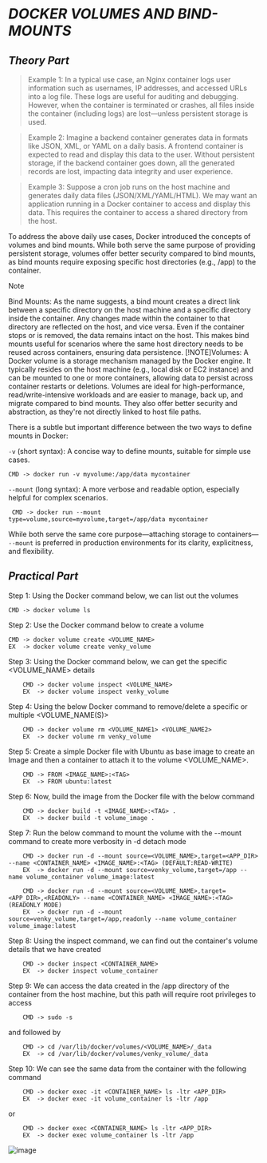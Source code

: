 # _DOCKER VOLUMES AND BIND-MOUNTS_

## _Theory Part_

> Example 1: In a typical use case, an Nginx container logs user information such as usernames, IP addresses, and accessed URLs into a log file. These logs are useful for auditing and debugging. However, when the container is terminated or crashes, all files inside the container (including logs) are lost—unless persistent storage is used.
	
> Example 2: Imagine a backend container generates data in formats like JSON, XML, or YAML on a daily basis. A frontend container is expected to read and display this data to the user. Without persistent storage, if the backend container goes down, all the generated records are lost, impacting data integrity and user experience.
	
> Example 3: Suppose a cron job runs on the host machine and generates daily data files (JSON/XML/YAML/HTML). We may want an application running in a Docker container to access and display this data. This requires the container to access a shared directory from the host.
	
To address the above daily use cases, Docker introduced the concepts of volumes and bind mounts. While both serve the same purpose of providing persistent storage, volumes offer better security compared to bind mounts, as bind mounts require exposing specific host directories (e.g., /app) to the container.
	
> [!NOTE]
> Bind Mounts: As the name suggests, a bind mount creates a direct link between a specific directory on the host machine and a specific directory inside the container. Any changes made within the container to that directory are reflected on the host, and vice versa. Even if the container stops or is removed, the data remains intact on the host. This makes bind mounts useful for scenarios where the same host directory needs to be reused across containers, ensuring data persistence.
> [!NOTE]Volumes: A Docker volume is a storage mechanism managed by the Docker engine. It typically resides on the host machine (e.g., local disk or EC2 instance) and can be mounted to one or more containers, allowing data to persist across container restarts or deletions. Volumes are ideal for high-performance, read/write-intensive workloads and are easier to manage, back up, and migrate compared to bind mounts. They also offer better security and abstraction, as they're not directly linked to host file paths.

There is a subtle but important difference between the two ways to define mounts in Docker:

`-v` (short syntax): A concise way to define mounts, suitable for simple use cases.
```	
CMD -> docker run -v myvolume:/app/data mycontainer
```	
`--mount` (long syntax): A more verbose and readable option, especially helpful for complex scenarios.
```
 CMD -> docker run --mount type=volume,source=myvolume,target=/app/data mycontainer
```
While both serve the same core purpose—attaching storage to containers— `--mount` is preferred in production environments for its clarity, explicitness, and flexibility.

## _Practical Part_

Step 1: Using the Docker command below, we can list out the volumes 
```
CMD -> docker volume ls
```
Step 2: Use the Docker command below to create a volume
```
CMD -> docker volume create <VOLUME_NAME> 
EX  -> docker volume create venky_volume
```
Step 3: Using the Docker command below, we can get the specific <VOLUME_NAME> details
```
	CMD -> docker volume inspect <VOLUME_NAME>
	EX  -> docker volume inspect venky_volume
```	
Step 4: Using the below Docker command to remove/delete a specific or multiple <VOLUME_NAME(S)>
```
	CMD -> docker volume rm <VOLUME_NAME1> <VOLUME_NAME2>
	EX  -> docker volume rm venky_volume
```
Step 5: Create a simple Docker file with Ubuntu as base image to create an Image and then a container to attach it to the volume <VOLUME_NAME>. 
```
	CMD -> FROM <IMAGE_NAME>:<TAG>
	EX  -> FROM ubuntu:latest
```	
Step 6: Now, build the image from the Docker file with the below command
```
	CMD -> docker build -t <IMAGE_NAME>:<TAG> .
	EX  -> docker build -t volume_image .
```	
Step 7: Run the below command to mount the volume with the --mount command to create more verbosity in -d detach mode
```
	CMD -> docker run -d --mount source=<VOLUME_NAME>,target=<APP_DIR> --name <CONTAINER_NAME> <IMAGE_NAME>:<TAG> (DEFAULT:READ-WRITE)
	EX  -> docker run -d --mount source=venky_volume,target=/app --name volume_container volume_image:latest
```
```	
	CMD -> docker run -d --mount source=<VOLUME_NAME>,target=<APP_DIR>,<READONLY> --name <CONTAINER_NAME> <IMAGE_NAME>:<TAG> (READONLY MODE)
	EX  -> docker run -d --mount source=venky_volume,target=/app,readonly --name volume_container volume_image:latest
```	
Step 8: Using the inspect command, we can find out the container's volume details that we have created 
```
	CMD -> docker inspect <CONTAINER_NAME>
	EX  -> docker inspect volume_container
```
Step 9:	We can access the data created in the /app directory of the container from the host machine, but this path will require root privileges to access
```
	CMD -> sudo -s
```
and followed by
```
	CMD -> cd /var/lib/docker/volumes/<VOLUME_NAME>/_data
	EX  -> cd /var/lib/docker/volumes/venky_volume/_data
``` 
Step 10: We can see the same data from the container with the following command
```
	CMD -> docker exec -it <CONTAINER_NAME> ls -ltr <APP_DIR>
	EX  -> docker exec -it volume_container ls -ltr /app
```
or
```
	CMD -> docker exec <CONTAINER_NAME> ls -ltr <APP_DIR>
	EX  -> docker exec volume_container ls -ltr /app
```
![image](https://github.com/user-attachments/assets/38c6ac32-dc89-4ac0-8f6d-a5e676fb80bb)

